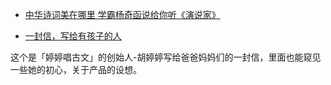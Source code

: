 - [中华诗词美在哪里 学霸杨奇函说给你听《演说家》](http://v.ifeng.com/video_10379617.shtml)

- [一封信，写给有孩子的人](https://mp.weixin.qq.com/s/jj6ayXLp6ZXJxQTVVmE4gg)  

这个是「婷婷唱古文」的创始人-胡婷婷写给爸爸妈妈们的一封信，里面也能窥见一些她的初心，关于产品的设想。

